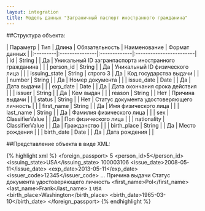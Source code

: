 ```yaml
---
layout: integration
title: Модель данных "Заграничный паспорт иностранного гражданина"
---
```


##Структура объекта:

| Параметр | Тип | Длина | Обязательность | Наименование | Формат данных |
|:---------|:---------------|:-------------|:------------------------|
| id | String | | Да | Уникальный ID загранпаспорта иностранного гражданина | |
| person_id | String | | Да | Уникальный ID физического лица | |
| issuing_state | String | строго 3 | Да | Код государства выдачи | |
| number | String | | Да | Номер документа | |
| issue_date | Date | | Да | Дата выдачи | |
| exp_date | Date | | Да | Дата окончания срока действия | |
| issuer | String | | Да | Кем выдан | |
| reason | String | | Нет | Причина выдачи | |
| status | String | | Нет | Статус документа удостоверяющего личность | |
| first_name | String | | Да | Имя физического лица | |
| last_name | String | | Да | Фамилия физического лица | |
| sex | ClassifierValue | | Да | Пол физического лица | |
| nationality | ClassifierValue | | Да | Гражданство | |
| birth_place | String | | Да | Место рождения | |
| birth_date | Date | | Да | Дата рождения | |

##Представление объекта в виде XML:

{% highlight xml %}
<foreign_passport>
  <id>5</id>
  <person_id>5</person_id>
  <issuing_state>USA</issuing_state>
  <number>100003106</number>
  <issue_date>2008-05-11</issue_date>
  <exp_date>2013-05-11</exp_date>
  <issuer_code>12345</issuer_code>
  <issuer>…</issuer>
  <reason>Причина выдачи</reason>
  <status>Статус документа удостоверяющего личность</status>
  <first_name>Pol</first_name>
  <last_name>Frank</last_name>
  <sex>
    <code>1</code>
    <title>М</title>
  </sex>
  <nationality>
    <code>USA</code>
    <title>United States of America</title>
  </nationality>
  <birth_place>Washington</birth_place>
  <birth_date>1965-03-10</birth_date>
</foreign_passport>
{% endhighlight %}
